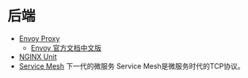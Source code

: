 # 后端

- [Envoy Proxy](https://www.envoyproxy.io/)
  - [Envoy 官方文档中文版](https://www.servicemesher.com/envoy/)
- [NGINX Unit](https://www.nginx.com/products/nginx-unit/)
- [Service Mesh]() 下一代的微服务 Service Mesh是微服务时代的TCP协议。

